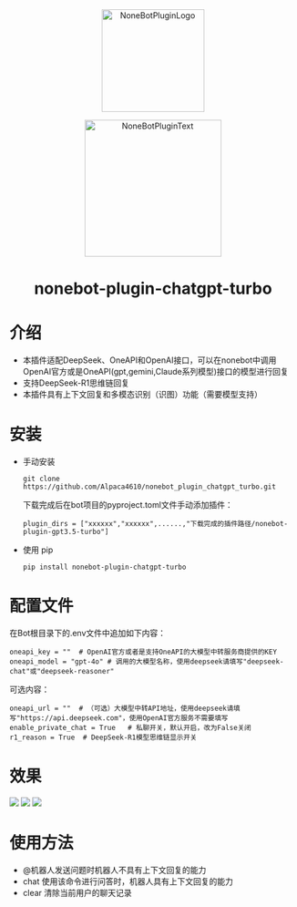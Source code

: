 <div align="center">
  <a href="https://v2.nonebot.dev/store"><img src="https://github.com/A-kirami/nonebot-plugin-template/blob/resources/nbp_logo.png" width="180" height="180" alt="NoneBotPluginLogo"></a>
  <br>
  <p><img src="https://github.com/A-kirami/nonebot-plugin-template/blob/resources/NoneBotPlugin.svg" width="240" alt="NoneBotPluginText"></p>
</div>

<div align="center">

# nonebot-plugin-chatgpt-turbo
</div>

# 介绍
- 本插件适配DeepSeek、OneAPI和OpenAI接口，可以在nonebot中调用OpenAI官方或是OneAPI(gpt,gemini,Claude系列模型)接口的模型进行回复
- 支持DeepSeek-R1思维链回复
- 本插件具有上下文回复和多模态识别（识图）功能（需要模型支持）

# 安装

* 手动安装
  ```
  git clone https://github.com/Alpaca4610/nonebot_plugin_chatgpt_turbo.git
  ```

  下载完成后在bot项目的pyproject.toml文件手动添加插件：

  ```
  plugin_dirs = ["xxxxxx","xxxxxx",......,"下载完成的插件路径/nonebot-plugin-gpt3.5-turbo"]
  ```
* 使用 pip
  ```
  pip install nonebot-plugin-chatgpt-turbo
  ```

# 配置文件

在Bot根目录下的.env文件中追加如下内容：

```
oneapi_key = ""  # OpenAI官方或者是支持OneAPI的大模型中转服务商提供的KEY
oneapi_model = "gpt-4o" # 调用的大模型名称，使用deepseek请填写"deepseek-chat"或"deepseek-reasoner"
```

可选内容：
```
oneapi_url = ""  # （可选）大模型中转API地址，使用deepseek请填写"https://api.deepseek.com"，使用OpenAI官方服务不需要填写
enable_private_chat = True   # 私聊开关，默认开启，改为False关闭
r1_reason = True  # DeepSeek-R1模型思维链显示开关
```

# 效果
![](demo.jpg)
![](demo2.png)
![](demo3.png)

# 使用方法

- @机器人发送问题时机器人不具有上下文回复的能力
- chat 使用该命令进行问答时，机器人具有上下文回复的能力
- clear 清除当前用户的聊天记录
